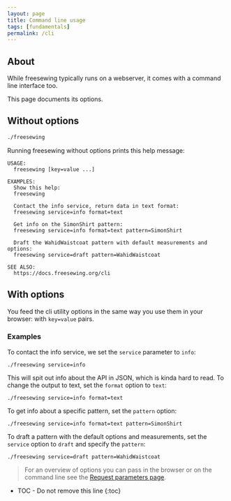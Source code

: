 ```yaml
---
layout: page
title: Command line usage
tags: [fundamentals]
permalink: /cli
---
```

## About
While freesewing typically runs on a webserver,
it comes with a command line interface too.

This page documents its options.

## Without options

```sh
./freesewing
```

Running freesewing without options prints this help message:

```
USAGE:
  freesewing [key=value ...]

EXAMPLES:
  Show this help:
  freesewing

  Contact the info service, return data in text format:
  freesewing service=info format=text

  Get info on the SimonShirt pattern:
  freesewing service=info format=text pattern=SimonShirt

  Draft the WahidWaistcoat pattern with default measurements and options:
  freesewing service=draft pattern=WahidWaistcoat

SEE ALSO:
  https://docs.freesewing.org/cli
```



## With options

You feed the cli utility options in the same way you use them in your browser:
with `key=value` pairs.

### Examples

To contact the info service, we set the `service` parameter to `info`:

```
./freesewing service=info
```

This will spit out info about the API in JSON, which is kinda hard to read.
To change the output to text, set the `format` option to `text`:

```
./freesewing service=info format=text
```

To get info about a specific pattern, set the `pattern` option:

```
./freesewing service=info format=text pattern=SimonShirt
```

To draft a pattern with the default options and measurements, set the 
`service` option to `draft` and specify the `pattern`:

```
./freesewing service=draft pattern=WahidWaistcoat
```






> For an overview of options you can pass in the browser or on the command line
> see the [Request parameters page](/developer/request-parameters).


* TOC - Do not remove this line
{:toc}

